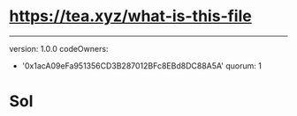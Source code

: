 # https://tea.xyz/what-is-this-file
---
version: 1.0.0
codeOwners:
  - '0x1acA09eFa951356CD3B287012BFc8EBd8DC88A5A'
quorum: 1
# Sol
